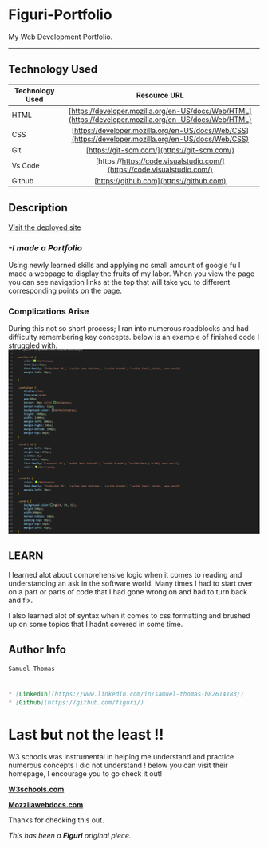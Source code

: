 # Figuri-Portfolio
My Web Development Portfolio.
___

## **Technology Used** 
| Technology Used         | Resource URL           | 
| ------------- |:-------------:| 
| HTML    | [https://developer.mozilla.org/en-US/docs/Web/HTML](https://developer.mozilla.org/en-US/docs/Web/HTML) | 
| CSS     | [https://developer.mozilla.org/en-US/docs/Web/CSS](https://developer.mozilla.org/en-US/docs/Web/CSS)      |   
| Git | [https://git-scm.com/](https://git-scm.com/)     |
|Vs Code| [https://https://code.visualstudio.com/](https://code.visualstudio.com/)
|Github| [https://github.com](https://github.com)

## **Description**
[Visit the deployed site]()

### *-I made a Portfolio*

Using newly learned skills and applying no small amount of google fu I made a webpage to display the fruits of my labor. When you view the page you can see navigation links at the top that will take you to different corresponding points on the page.

### Complications Arise

During this not so short process; I ran into numerous roadblocks and had difficulty remembering key concepts.
below is an example of finished code I struggled with.
![CSS struggle](<Screenshot (10).png>)

## **LEARN**

I learned alot about comprehensive logic when it comes to reading and understanding an ask in the software world. Many times I had to start over on a part or parts of code that I had gone wrong on and had to turn back and fix.

I also learned alot of syntax when it comes to css formatting and brushed up on some topics that I hadnt covered in some time. 


## Author Info

```md
Samuel Thomas 


* [LinkedIn](https://www.linkedin.com/in/samuel-thomas-b82614183/)
* [Github](https://github.com/figuri/)


```

# Last but not the least !!

W3 schools was instrumental in helping me understand and practice numerous concepts I did not understand ! below you can visit their homepage, I encourage you to go check it out!

**[W3schools.com](https://www.w3schools.com/)**

**[Mozzilawebdocs.com](https://developer.mozilla.org/en-US/)**


Thanks for checking this out. 

*This has been a **Figuri** original piece.*